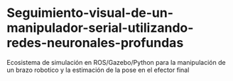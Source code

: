 # Seguimiento-visual-de-un-manipulador-serial-utilizando-redes-neuronales-profundas
Ecosistema de simulación en ROS/Gazebo/Python para la manipulación de un brazo robotico y la estimación de la pose en el efector final
